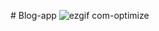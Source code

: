 #  Blog-app 
 
 
![ezgif com-optimize](https://github.com/aak-301/Blog-app/assets/76422079/83f54dd8-02e2-4e51-9587-35f91806a6e6)
